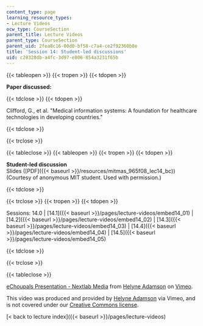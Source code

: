 ```yaml
---
content_type: page
learning_resource_types:
- Lecture Videos
ocw_type: CourseSection
parent_title: Lecture Videos
parent_type: CourseSection
parent_uid: 2fea8c16-00d0-bf58-c7a4-ce2f92360b8e
title: 'Session 14: Student-led discussions'
uid: c28328db-a4fc-3d97-e806-854a3231f65b
---
```


{{< tableopen >}}
{{< tropen >}}
{{< tdopen >}}


**Paper discussed:**


{{< tdclose >}}
{{< tdopen >}}


Clifford, G., et al. "Medical information systems: A foundation for healthcare technologies in developing countries."


{{< tdclose >}}

{{< trclose >}}

{{< tableclose >}}
{{< tableopen >}}
{{< tropen >}}
{{< tdopen >}}


**Student-led discussion**  
Slides ([PDF]({{< baseurl >}}/resources/mitmas_965f08_lec14_bc)) (Courtesy of anonymous MIT student. Used with permission.)


{{< tdclose >}}

{{< trclose >}}
{{< tropen >}}
{{< tdopen >}}


Sessions: 14.0 | [14.1]({{< baseurl >}}/pages/lecture-videos/embed14_01) | [14.2]({{< baseurl >}}/pages/lecture-videos/embed14_02) | [14.3]({{< baseurl >}}/pages/lecture-videos/embed14_03) | [14.4]({{< baseurl >}}/pages/lecture-videos/embed14_04) | [14.5]({{< baseurl >}}/pages/lecture-videos/embed14_05)


{{< tdclose >}}

{{< trclose >}}

{{< tableclose >}}

[eChoupals Presentation - Nextlab Media](https://vimeo.com/2167978) from [Helyne Adamson](https://vimeo.com/helyneadamson) on [Vimeo](https://vimeo.com).

This video was produced and provided by [Helyne Adamson](https://vimeo.com/helyneadamson) via Vimeo, and is not covered under our [Creative Commons license](/terms/#cc).

[\< back to lecture index]({{< baseurl >}}/pages/lecture-videos)